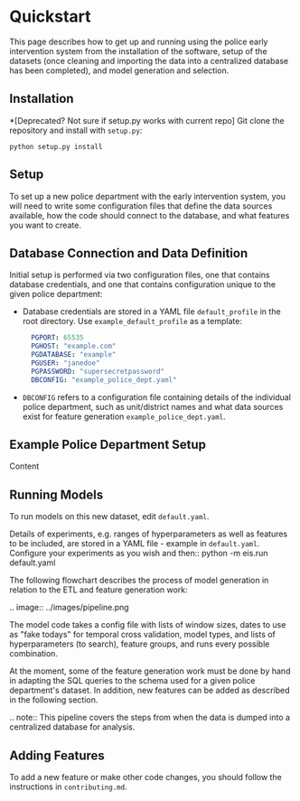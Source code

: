 Quickstart
==========

This page describes how to get up and running using the police early intervention system from the installation of the software, setup of the datasets (once cleaning and importing the data into a centralized database has been completed), and model generation and selection.

Installation
------------

*[Deprecated? Not sure if setup.py works with current repo]
Git clone the repository and install with `setup.py`:

   ``python setup.py install``


Setup
-----

To set up a new police department with the early intervention system, you will need to write some configuration files that define the data sources available, how the code should connect to the database, and what features you want to create.


Database Connection and Data Definition
---------------------------------------

Initial setup is performed via two configuration files, one that contains database credentials, and one that contains configuration unique to the given police department:

* Database credentials are stored in a YAML file ``default_profile`` in the root directory. Use ``example_default_profile`` as a template:

  ```YAML
    PGPORT: 65535
    PGHOST: "example.com"
    PGDATABASE: "example"
    PGUSER: "janedoe"
    PGPASSWORD: "supersecretpassword"
    DBCONFIG: "example_police_dept.yaml"
  ```

* ``DBCONFIG`` refers to a configuration file containing details of the individual police department, such as unit/district names and what data sources exist for feature generation ``example_police_dept.yaml``.

Example Police Department Setup
---------------------------------------

Content


Running Models
--------------

To run models on this new dataset, edit ``default.yaml``.

Details of experiments, e.g. ranges of hyperparameters as well as features to be included, are stored in a YAML file - example in ``default.yaml``. Configure your experiments as you wish and then::
    python -m eis.run default.yaml

The following flowchart describes the process of model generation in relation to the ETL and feature generation work:

.. image:: ../images/pipeline.png

The model code takes a config file with lists of window sizes, dates to use as "fake todays" for temporal cross validation, model types, and lists of hyperparameters (to search), feature groups, and runs every possible combination.

At the moment, some of the feature generation work must be done by hand in adapting the SQL queries to the schema used for a given police department's dataset. In addition, new features can be added as described in the following section.

.. note:: This pipeline covers the steps from when the data is dumped into a centralized database for analysis.

Adding Features
---------------

To add a new feature or make other code changes, you should follow the instructions in ``contributing.md``.
